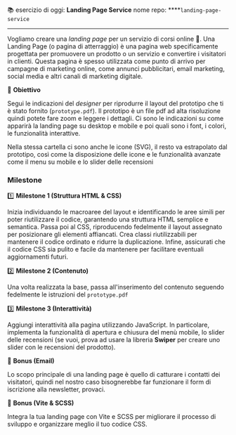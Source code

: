
📚 esercizio di oggi: **Landing Page Service**
nome repo: ****`landing-page-service`
****
Vogliamo creare una *landing page* per un servizio di corsi online 🤡.
Una Landing Page (o pagina di atterraggio) è una pagina web specificamente progettata per promuovere un prodotto o un servizio e convertire i visitatori in clienti. Questa pagina è spesso utilizzata come punto di arrivo per campagne di marketing online, come annunci pubblicitari, email marketing, social media e altri canali di marketing digitale.

🎯 **Obiettivo**

Segui le indicazioni del *designer* per riprodurre il layout del prototipo che ti è stato fornito (`prototype.pdf`). Il prototipo è un file pdf ad alta risoluzione quindi potete fare zoom e leggere i dettagli. Ci sono le indicazioni su come apparirà la landing page su desktop e mobile e poi quali sono i font, i colori, le funzionalità interattive.

Nella stessa cartella ci sono anche le icone (SVG), il resto va estrapolato dal prototipo, così come la disposizione delle icone e le funzionalità avanzate come il menu su mobile e lo slider delle recensioni

### Milestone

1️⃣ **Milestone 1 (Struttura HTML & CSS)**

Inizia individuando le macroaree del layout e identificando le aree simili per poter riutilizzare il codice, garantendo una struttura HTML semplice e semantica. Passa poi al CSS, riproducendo fedelmente il layout assegnato per posizionare gli elementi affiancati. Crea classi riutilizzabili per mantenere il codice ordinato e ridurre la duplicazione. Infine, assicurati che il codice CSS sia pulito e facile da mantenere per facilitare eventuali aggiornamenti futuri.

2️⃣ **Milestone 2 (Contenuto)**

Una volta realizzata la base, passa all'inserimento del contenuto seguendo fedelmente le istruzioni del `prototype.pdf`

3️⃣ **Milestone 3 (Interattività)**

Aggiungi interattività alla pagina utilizzando JavaScript. In particolare, implementa la funzionalità di apertura e chiusura del menù mobile, lo slider delle recensioni (se vuoi, prova ad usare la libreria **Swiper** per creare uno slider con le recensioni del prodotto).

🌟 **Bonus (Email)**

Lo scopo principale di una landing page è quello di catturare i contatti dei visitatori, quindi nel nostro caso bisognerebbe far funzionare il form di iscrizione alla newsletter, provaci.

🌟 **Bonus (Vite & SCSS)**

Integra la tua landing page con Vite e SCSS per migliorare il processo di sviluppo e organizzare meglio il tuo codice CSS.


